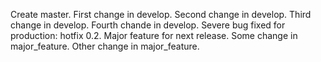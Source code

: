 Create master.
First change in develop.
Second change in develop.
Third change in develop.
Fourth chande in develop.
Severe bug fixed for production: hotfix 0.2.
Major feature for next release.
Some change in major_feature.
Other change in major_feature.
